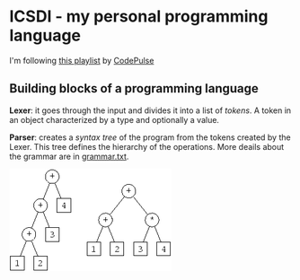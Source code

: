 # ICSDI - my personal programming language

I'm following [this playlist](https://www.youtube.com/playlist?list=PLZQftyCk7_SdoVexSmwy_tBgs7P0b97yD "Make your OWN programming language") by [CodePulse](https://www.youtube.com/channel/UCUVahoidFA7F3Asfvamrm7w "CodePulse")

## Building blocks of a programming language

**Lexer**: it goes through the input and divides it into a list of _tokens_. A token in an object characterized by a type and optionally a value.

**Parser**: creates a _syntax tree_ of the program from the tokens created by the Lexer. This tree defines the hierarchy of the operations. More deails about the grammar are in [grammar.txt](https://github.com/albertomosconi/icsdi/blob/master/grammar.txt "details about the grammar").

![syntax tree](https://raw.githubusercontent.com/albertomosconi/icsdi/master/syntax-tree.png "Syntax Tree")

